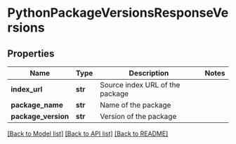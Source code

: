 # PythonPackageVersionsResponseVersions

## Properties
Name | Type | Description | Notes
------------ | ------------- | ------------- | -------------
**index_url** | **str** | Source index URL of the package |
**package_name** | **str** | Name of the package |
**package_version** | **str** | Version of the package |

[[Back to Model list]](../README.md#documentation-for-models) [[Back to API list]](../README.md#documentation-for-api-endpoints) [[Back to README]](../README.md)

